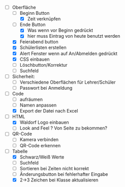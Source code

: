 
- [ ] Oberfläche
	- [ ] Beginn Button 
		- [x] Zeit verknüpfen
	- [ ] Ende Button
		- [x] Was wenn vor Beginn gedrückt
		- [x] hier muss Eintrag von heute benutzt werden
	- [x] Feierabend button
	- [x] Schülerlisten erstellen
	- [x] Alert Fenster wenn auf An/Abmelden gedrückt
	- [x] CSS einbauen
	- [ ] Löschbutton/Korrektur
	- [ ] Suchfeld
- [ ] Sicherheit:
	- [ ] Verschiedene Oberflächen für Lehrer/Schüler
	- [ ] Passwort bei Anmeldung
- [ ] Code
	- [ ] aufräumen
	- [ ] Namen anpassen
	- [x] Export der Datei nach Excel
- [ ] HTML
	- [x] Waldorf Logo einbauen
	- [ ] Look and Feel ? Von Seite zu bekommen?
- [ ] QR-Code
	- [ ] Kamera verbinden
	- [ ] QR-Code erkennen
- [ ] Tabelle
	- [x] Schwarz/Weiß Werte
	- [ ] Suchfeld	
	- [ ] Sortieren bei Zeiten nicht korrekt
	- [ ] Änderungsbutton bei fehlerhafter Eingabe
	- [x] 2->3 Zeichen bei Klasse aktualisieren
